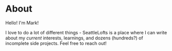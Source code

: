 # About

Hello! I'm Mark!

I love to do a lot of different things - SeattleLofts is a place where I can write about my *current* interests, learnings, and dozens (hundreds?) of incomplete side projects. Feel free to reach out!